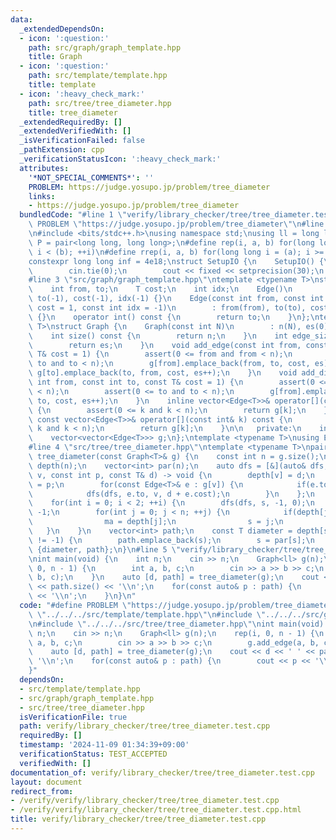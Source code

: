 ```yaml
---
data:
  _extendedDependsOn:
  - icon: ':question:'
    path: src/graph/graph_template.hpp
    title: Graph
  - icon: ':question:'
    path: src/template/template.hpp
    title: template
  - icon: ':heavy_check_mark:'
    path: src/tree/tree_diameter.hpp
    title: tree_diameter
  _extendedRequiredBy: []
  _extendedVerifiedWith: []
  _isVerificationFailed: false
  _pathExtension: cpp
  _verificationStatusIcon: ':heavy_check_mark:'
  attributes:
    '*NOT_SPECIAL_COMMENTS*': ''
    PROBLEM: https://judge.yosupo.jp/problem/tree_diameter
    links:
    - https://judge.yosupo.jp/problem/tree_diameter
  bundledCode: "#line 1 \"verify/library_checker/tree/tree_diameter.test.cpp\"\n#define\
    \ PROBLEM \"https://judge.yosupo.jp/problem/tree_diameter\"\n#line 2 \"src/template/template.hpp\"\
    \n#include <bits/stdc++.h>\nusing namespace std;\nusing ll = long long;\nusing\
    \ P = pair<long long, long long>;\n#define rep(i, a, b) for(long long i = (a);\
    \ i < (b); ++i)\n#define rrep(i, a, b) for(long long i = (a); i >= (b); --i)\n\
    constexpr long long inf = 4e18;\nstruct SetupIO {\n    SetupIO() {\n        ios::sync_with_stdio(0);\n\
    \        cin.tie(0);\n        cout << fixed << setprecision(30);\n    }\n} setup_io;\n\
    #line 3 \"src/graph/graph_template.hpp\"\ntemplate <typename T>\nstruct Edge {\n\
    \    int from, to;\n    T cost;\n    int idx;\n    Edge()\n        : from(-1),\
    \ to(-1), cost(-1), idx(-1) {}\n    Edge(const int from, const int to, const T&\
    \ cost = 1, const int idx = -1)\n        : from(from), to(to), cost(cost), idx(idx)\
    \ {}\n    operator int() const {\n        return to;\n    }\n};\ntemplate <typename\
    \ T>\nstruct Graph {\n    Graph(const int N)\n        : n(N), es(0), g(N) {}\n\
    \    int size() const {\n        return n;\n    }\n    int edge_size() const {\n\
    \        return es;\n    }\n    void add_edge(const int from, const int to, const\
    \ T& cost = 1) {\n        assert(0 <= from and from < n);\n        assert(0 <=\
    \ to and to < n);\n        g[from].emplace_back(from, to, cost, es);\n       \
    \ g[to].emplace_back(to, from, cost, es++);\n    }\n    void add_directed_edge(const\
    \ int from, const int to, const T& cost = 1) {\n        assert(0 <= from and from\
    \ < n);\n        assert(0 <= to and to < n);\n        g[from].emplace_back(from,\
    \ to, cost, es++);\n    }\n    inline vector<Edge<T>>& operator[](const int& k)\
    \ {\n        assert(0 <= k and k < n);\n        return g[k];\n    }\n    inline\
    \ const vector<Edge<T>>& operator[](const int& k) const {\n        assert(0 <=\
    \ k and k < n);\n        return g[k];\n    }\n\n   private:\n    int n, es;\n\
    \    vector<vector<Edge<T>>> g;\n};\ntemplate <typename T>\nusing Edges = vector<Edge<T>>;\n\
    #line 4 \"src/tree/tree_diameter.hpp\"\ntemplate <typename T>\npair<T, vector<int>>\
    \ tree_diameter(const Graph<T>& g) {\n    const int n = g.size();\n    vector<T>\
    \ depth(n);\n    vector<int> par(n);\n    auto dfs = [&](auto& dfs, const int\
    \ v, const int p, const T& d) -> void {\n        depth[v] = d;\n        par[v]\
    \ = p;\n        for(const Edge<T>& e : g[v]) {\n            if(e.to == p) continue;\n\
    \            dfs(dfs, e.to, v, d + e.cost);\n        }\n    };\n    int s = 0;\n\
    \    for(int i = 0; i < 2; ++i) {\n        dfs(dfs, s, -1, 0);\n        T ma =\
    \ -1;\n        for(int j = 0; j < n; ++j) {\n            if(depth[j] > ma) {\n\
    \                ma = depth[j];\n                s = j;\n            }\n     \
    \   }\n    }\n    vector<int> path;\n    const T diameter = depth[s];\n    while(s\
    \ != -1) {\n        path.emplace_back(s);\n        s = par[s];\n    }\n    return\
    \ {diameter, path};\n}\n#line 5 \"verify/library_checker/tree/tree_diameter.test.cpp\"\
    \nint main(void) {\n    int n;\n    cin >> n;\n    Graph<ll> g(n);\n    rep(i,\
    \ 0, n - 1) {\n        int a, b, c;\n        cin >> a >> b >> c;\n        g.add_edge(a,\
    \ b, c);\n    }\n    auto [d, path] = tree_diameter(g);\n    cout << d << ' '\
    \ << path.size() << '\\n';\n    for(const auto& p : path) {\n        cout << p\
    \ << '\\n';\n    }\n}\n"
  code: "#define PROBLEM \"https://judge.yosupo.jp/problem/tree_diameter\"\n#include\
    \ \"../../../src/template/template.hpp\"\n#include \"../../../src/graph/graph_template.hpp\"\
    \n#include \"../../../src/tree/tree_diameter.hpp\"\nint main(void) {\n    int\
    \ n;\n    cin >> n;\n    Graph<ll> g(n);\n    rep(i, 0, n - 1) {\n        int\
    \ a, b, c;\n        cin >> a >> b >> c;\n        g.add_edge(a, b, c);\n    }\n\
    \    auto [d, path] = tree_diameter(g);\n    cout << d << ' ' << path.size() <<\
    \ '\\n';\n    for(const auto& p : path) {\n        cout << p << '\\n';\n    }\n\
    }"
  dependsOn:
  - src/template/template.hpp
  - src/graph/graph_template.hpp
  - src/tree/tree_diameter.hpp
  isVerificationFile: true
  path: verify/library_checker/tree/tree_diameter.test.cpp
  requiredBy: []
  timestamp: '2024-11-09 01:34:39+09:00'
  verificationStatus: TEST_ACCEPTED
  verifiedWith: []
documentation_of: verify/library_checker/tree/tree_diameter.test.cpp
layout: document
redirect_from:
- /verify/verify/library_checker/tree/tree_diameter.test.cpp
- /verify/verify/library_checker/tree/tree_diameter.test.cpp.html
title: verify/library_checker/tree/tree_diameter.test.cpp
---
```

